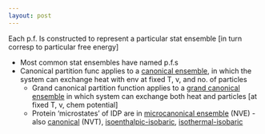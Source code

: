 ```yaml
---
layout: post
---
```

Each p.f. Is constructed to represent a particular stat ensemble [in turn corresp to particular free energy]

- Most common stat ensembles have named p.f.s 
- Canonical partition func applies to a [canonical ensemble](https://en.wikipedia.org/wiki/Canonical_ensemble), in which the system can exchange heat with env at fixed T, v, and no. of particles 
    - Grand canonical partition function applies to a [grand canonical ensemble](https://en.wikipedia.org/wiki/Grand_canonical_ensemble) in which system can exchange both heat and particles [at fixed T, v, chem potential] 
    - Protein ‘microstates’ of IDP are in [microcanonical ensemble](https://en.wikipedia.org/wiki/Microcanonical_ensemble) (NVE) - also [canonical](https://en.wikipedia.org/wiki/Canonical_ensemble) (NVT), [isoenthalpic-isobaric](https://en.wikipedia.org/wiki/Isoenthalpic%E2%80%93isobaric_ensemble), [isothermal-isobaric](https://en.wikipedia.org/wiki/Isothermal%E2%80%93isobaric_ensemble)